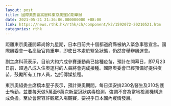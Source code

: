 ```yaml
---
layout: post
title: 國際奧委會高層料東京奧運如期舉辦
date: 2021-05-21 21:36:06.000000000 +08:00
link: https://news.rthk.hk/rthk/ch/component/k2/1592072-20210521.htm
categories: rthk
---
```


距離東京奧運開幕尚餘九星期，日本目前共十個都道府縣被納入緊急事態宣言。國際奧委會一名高級官員重申，即使日本處於緊急狀態，仍然會舉辦奧運會。

副主席科茨表示，目前大約六成參賽運動員已接種疫苗，預計在開幕日，即7月23日前，超過八成入住奧運村的人員將會完成接種。國際奧委會已經預備好提供疫苗，鼓勵所有工作人員，包括傳媒接種。

東京奧組委主席橋本聖子表示，預計東奧期間，每日須安排230名醫生及310名護士執勤，並要每天做5萬至6萬次新型冠狀病毒檢測，強調不會為當地檢測機構造成負擔。至於會否容許觀眾入場觀賽，要視乎日本國內疫情發展。
